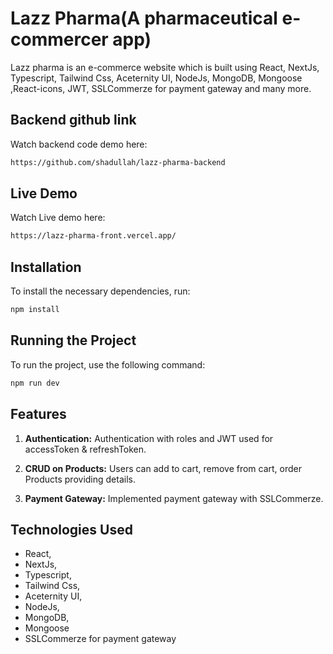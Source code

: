 # Lazz Pharma(A pharmaceutical e-commercer app)

Lazz pharma is an e-commerce website which is built using React, NextJs, Typescript, Tailwind Css, Aceternity UI, NodeJs, MongoDB, Mongoose ,React-icons, JWT, SSLCommerze for payment gateway and many more.

## Backend github link

Watch backend code demo here:

```bash
https://github.com/shadullah/lazz-pharma-backend
```

## Live Demo

Watch Live demo here:

```bash
https://lazz-pharma-front.vercel.app/
```

## Installation

To install the necessary dependencies, run:

```bash
npm install
```

## Running the Project

To run the project, use the following command:

```bash
npm run dev
```

## Features

1. **Authentication:** Authentication with roles and JWT used for accessToken & refreshToken.
   
2. **CRUD on Products:** Users can add to cart, remove from cart, order Products providing details.
   
3. **Payment Gateway:** Implemented payment gateway with SSLCommerze.

## Technologies Used

- React,
- NextJs,
- Typescript,
- Tailwind Css,
- Aceternity UI,
- NodeJs,
- MongoDB,
- Mongoose
- SSLCommerze for payment gateway
